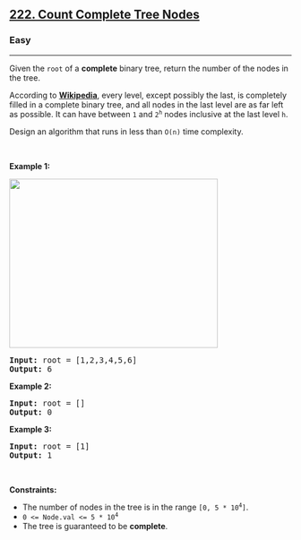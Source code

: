 <h2><a href="https://leetcode.com/problems/count-complete-tree-nodes/">222. Count Complete Tree Nodes</a></h2><h3>Easy</h3><hr><div style="user-select: auto;"><p style="user-select: auto;">Given the <code style="user-select: auto;">root</code> of a <strong style="user-select: auto;">complete</strong> binary tree, return the number of the nodes in the tree.</p>

<p style="user-select: auto;">According to <strong style="user-select: auto;"><a href="http://en.wikipedia.org/wiki/Binary_tree#Types_of_binary_trees" target="_blank" style="user-select: auto;">Wikipedia</a></strong>, every level, except possibly the last, is completely filled in a complete binary tree, and all nodes in the last level are as far left as possible. It can have between <code style="user-select: auto;">1</code> and <code style="user-select: auto;">2<sup style="user-select: auto;">h</sup></code> nodes inclusive at the last level <code style="user-select: auto;">h</code>.</p>

<p style="user-select: auto;">Design an algorithm that runs in less than&nbsp;<code data-stringify-type="code" style="user-select: auto;">O(n)</code>&nbsp;time complexity.</p>

<p style="user-select: auto;">&nbsp;</p>
<p style="user-select: auto;"><strong class="example" style="user-select: auto;">Example 1:</strong></p>
<img alt="" src="https://assets.leetcode.com/uploads/2021/01/14/complete.jpg" style="width: 372px; height: 302px; user-select: auto;">
<pre style="user-select: auto;"><strong style="user-select: auto;">Input:</strong> root = [1,2,3,4,5,6]
<strong style="user-select: auto;">Output:</strong> 6
</pre>

<p style="user-select: auto;"><strong class="example" style="user-select: auto;">Example 2:</strong></p>

<pre style="user-select: auto;"><strong style="user-select: auto;">Input:</strong> root = []
<strong style="user-select: auto;">Output:</strong> 0
</pre>

<p style="user-select: auto;"><strong class="example" style="user-select: auto;">Example 3:</strong></p>

<pre style="user-select: auto;"><strong style="user-select: auto;">Input:</strong> root = [1]
<strong style="user-select: auto;">Output:</strong> 1
</pre>

<p style="user-select: auto;">&nbsp;</p>
<p style="user-select: auto;"><strong style="user-select: auto;">Constraints:</strong></p>

<ul style="user-select: auto;">
	<li style="user-select: auto;">The number of nodes in the tree is in the range <code style="user-select: auto;">[0, 5 * 10<sup style="user-select: auto;">4</sup>]</code>.</li>
	<li style="user-select: auto;"><code style="user-select: auto;">0 &lt;= Node.val &lt;= 5 * 10<sup style="user-select: auto;">4</sup></code></li>
	<li style="user-select: auto;">The tree is guaranteed to be <strong style="user-select: auto;">complete</strong>.</li>
</ul>
</div>